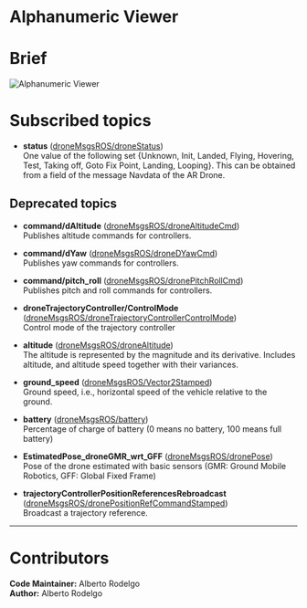 # Alphanumeric Viewer

# Brief

![Alphanumeric Viewer](https://i.ibb.co/dtnmQCv/alphanumeric-viewer.png)

# Subscribed topics

- **status** ([droneMsgsROS/droneStatus](https://bitbucket.org/joselusl/dronemsgsros/src/fa03af3fb09b943ea728d28683ff7b6032f74d66/msg/droneStatus.msg?at=master&fileviewer=file-view-default))   
One value of the following set {Unknown, Init, Landed, Flying, Hovering, Test, Taking off, Goto Fix Point, Landing, Looping}. This can be obtained from a field of the message Navdata of the AR Drone.


## Deprecated topics
- **command/dAltitude** ([droneMsgsROS/droneAltitudeCmd](https://bitbucket.org/joselusl/dronemsgsros/src/master/msg/droneAltitudeCmd.msg))  
Publishes altitude commands for controllers.

- **command/dYaw** ([droneMsgsROS/droneDYawCmd](https://bitbucket.org/joselusl/dronemsgsros/src/master/msg/droneDYawCmd.msg))  
Publishes yaw commands for controllers.

- **command/pitch_roll** ([droneMsgsROS/dronePitchRollCmd](https://bitbucket.org/joselusl/dronemsgsros/src/master/msg/dronePitchRollCmd.msg))  
Publishes pitch and roll commands for controllers.

- **droneTrajectoryController/ControlMode** ([droneMsgsROS/droneTrajectoryControllerControlMode](https://bitbucket.org/joselusl/dronemsgsros/src/c74c7bab2f60c2161dc3e7b548dde81f3702eede/msg/droneTrajectoryControllerControlMode.msg))   
Control mode of the trajectory controller

- **altitude** ([droneMsgsROS/droneAltitude](https://bitbucket.org/joselusl/dronemsgsros/src/2b47c507de4b636562f313f07abf07991b2432c4/msg/droneAltitude.msg?at=master&fileviewer=file-view-default))   
The altitude is represented by the magnitude and its derivative. Includes altitude, and altitude speed together with their variances.

- **ground_speed** ([droneMsgsROS/Vector2Stamped](https://bitbucket.org/joselusl/dronemsgsros/src/fa03af3fb09b943ea728d28683ff7b6032f74d66/msg/vector2Stamped.msg?at=master))   
Ground speed, i.e., horizontal speed of the vehicle relative to the ground.

- **battery** ([droneMsgsROS/battery](https://bitbucket.org/joselusl/dronemsgsros/src/2b47c507de4b636562f313f07abf07991b2432c4/msg/battery.msg?at=master&fileviewer=file-view-default))   
Percentage of charge of battery (0 means no battery, 100 means full battery)

- **EstimatedPose_droneGMR_wrt_GFF** ([droneMsgsROS/dronePose](https://bitbucket.org/joselusl/dronemsgsros/src/2b47c507de4b636562f313f07abf07991b2432c4/msg/dronePose.msg?at=master&fileviewer=file-view-default))   
Pose of the drone estimated with basic sensors (GMR: Ground Mobile Robotics, GFF: Global Fixed Frame)

- **trajectoryControllerPositionReferencesRebroadcast** ([droneMsgsROS/dronePositionRefCommandStamped](https://bitbucket.org/joselusl/dronemsgsros/src/master/msg/dronePositionRefCommandStamped.msg))  
Broadcast a trajectory reference.

---
# Contributors
**Code Maintainer:** Alberto Rodelgo  
**Author:** Alberto Rodelgo